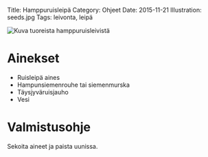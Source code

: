 Title: Hamppuruisleipä
Category: Ohjeet
Date: 2015-11-21
Illustration: seeds.jpg
Tags: leivonta, leipä

![Kuva tuoreista hamppuruisleivistä]({filename}/images/guides/hemp-rye-bread.jpg)

# Ainekset
- Ruisleipä aines
- Hampunsiemenrouhe tai siemenmurska
- Täysjyväruisjauho
- Vesi

# Valmistusohje
Sekoita aineet ja paista uunissa.

